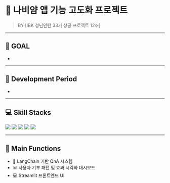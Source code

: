 # 🦋 나비얌 앱 기능 고도화 프로젝트

> BY [IBK 청년인턴 33기 창공 프로젝트 12조]

---

## 🎯 GOAL

- 

---

## 📅 Development Period

- 

---

## 💻 Skill Stacks

<p>
  <img src="https://img.shields.io/badge/Python-3776AB?style=for-the-badge&logo=python&logoColor=white"/>
  <img src="https://img.shields.io/badge/OpenAI-412991?style=for-the-badge&logo=openai&logoColor=white"/>
  <img src="https://img.shields.io/badge/Streamlit-FF4B4B?style=for-the-badge&logo=streamlit&logoColor=white"/>
  <img src="https://img.shields.io/badge/FastAPI-009688?style=for-the-badge&logo=fastapi&logoColor=white"/>
  <img src="https://img.shields.io/badge/LangChain-000000?style=for-the-badge&logo=lightning&logoColor=white"/>
</p>

---

## 🧠 Main Functions

- 💬 LangChain 기반 QnA 시스템
- 📊 사용자 기부 패턴 및 효과 시각화 대시보드
- 💻 Streamlit 프론트엔드 UI

